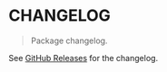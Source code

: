 # CHANGELOG

> Package changelog.

See [GitHub Releases](https://github.com/stdlib-js/stats-iter-mmeanabs2/releases) for the changelog.